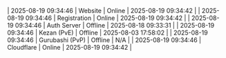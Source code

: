 | 2025-08-19 09:34:46 | Website | Online | 2025-08-19 09:34:42 |
| 2025-08-19 09:34:46 | Registration | Online | 2025-08-19 09:34:42 |
| 2025-08-19 09:34:46 | Auth Server | Offline | 2025-08-18 09:33:31 |
| 2025-08-19 09:34:46 | Kezan (PvE) | Offline | 2025-08-03 17:58:02 |
| 2025-08-19 09:34:46 | Gurubashi (PvP) | Offline | N/A |
| 2025-08-19 09:34:46 | Cloudflare | Online | 2025-08-19 09:34:42 |
